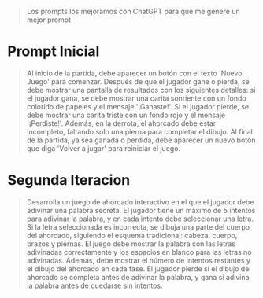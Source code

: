  
 > Los prompts los mejoramos con ChatGPT para que me genere un mejor prompt
 
 # Prompt Inicial

> Al inicio de la partida, debe aparecer un botón con el texto 'Nuevo Juego' para comenzar. Después de que el jugador gane o pierda, se debe mostrar una pantalla de resultados con los siguientes detalles: si el jugador gana, se debe mostrar una carita sonriente con un fondo colorido de papeles y el mensaje '¡Ganaste!'. Si el jugador pierde, se debe mostrar una carita triste con un fondo rojo y el mensaje '¡Perdiste!'. Además, en la derrota, el ahorcado debe estar incompleto, faltando solo una pierna para completar el dibujo. Al final de la partida, ya sea ganada o perdida, debe aparecer un nuevo botón que diga 'Volver a jugar' para reiniciar el juego.

 # Segunda Iteracion

 > Desarrolla un juego de ahorcado interactivo en el que el jugador debe adivinar una palabra secreta. El jugador tiene un máximo de 5 intentos para adivinar la palabra, y en cada intento debe seleccionar una letra. Si la letra seleccionada es incorrecta, se dibuja una parte del cuerpo del ahorcado, siguiendo el esquema tradicional: cabeza, cuerpo, brazos y piernas. El juego debe mostrar la palabra con las letras adivinadas correctamente y los espacios en blanco para las letras no adivinadas. Además, debe mostrar el número de intentos restantes y el dibujo del ahorcado en cada fase. El jugador pierde si el dibujo del ahorcado se completa antes de adivinar la palabra, y gana si adivina la palabra antes de quedarse sin intentos.